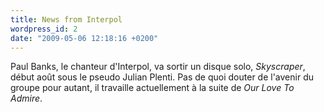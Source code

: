 ```yaml
---
title: News from Interpol
wordpress_id: 2
date: "2009-05-06 12:18:16 +0200"
---
```


Paul Banks, le chanteur d'Interpol, va sortir un disque solo, _Skyscraper_,
début août sous le pseudo Julian Plenti. Pas de quoi douter de l'avenir du
groupe pour autant, il travaille actuellement à la suite de _Our Love To
Admire_.
